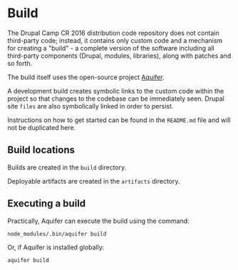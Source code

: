 # Build

The Drupal Camp CR 2016 distribution code repository does not contain third-party code; instead, it contains only custom code and a mechanism for creating a "build" - a complete version of the software including all third-party components (Drupal, modules, libraries), along with patches and so forth.

The build itself uses the open-source project [Aquifer](https://github.com/aquifer/aquifer).

A development build creates symbolic links to the custom code within the project so that changes to the codebase can be immediately seen. Drupal site `files` are also symbolically linked in order to persist.

Instructions on how to get started can be found in the `README.md` file and will not be duplicated here.

## Build locations

Builds are created in the `build` directory.

Deployable artifacts are created in the `artifacts` directory.

## Executing a build

Practically, Aquifer can execute the build using the command:

```bash
node_modules/.bin/aquifer build
```

Or, if Aquifer is installed globally:

```bash
aquifer build
```
